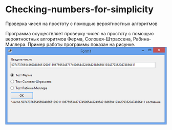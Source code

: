 # Checking-numbers-for-simplicity
Проверка чисел на простоту с помощью вероятностных алгоритмов

Программа осуществляет проверку чисел на простоту с помощью вероятностных алгоритмов Ферма, Соловея-Штрассена, Рабина-Миллера. Пример работы программы показан на рисунке.
![](https://github.com/AlekseiSmetanin/Checking-numbers-for-simplicity/blob/master/Screenshots/Github%20project%206%20pic%201.png "123")

